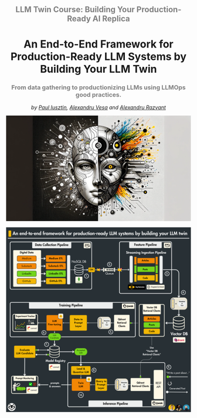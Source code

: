 <div align="center">
    <h2 style="color: gray;">LLM Twin Course: Building Your Production-Ready AI Replica</h2>
    <h1>An End-to-End Framework for Production-Ready LLM Systems by Building Your LLM Twin</h1>
    <h3 style="color: gray;">From data gathering to productionizing LLMs using LLMOps good practices.</h3>
    <i>by <a href="https://github.com/iusztinpaul">Paul Iusztin</a>, <a href="https://github.com/alexandruvesa">Alexandru Vesa</a> and <a href="https://github.com/Joywalker">Alexandru Razvant</a></i>
</div>

<p align="center">
  <img src="media/cover.png" alt="Your image description">
</p>







<p align="center">
  <img src="media/architecture.png" alt="Your image description">
</p>
